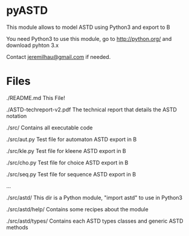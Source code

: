 pyASTD
======

This module allows to model ASTD using Python3 and export to B

You need Python3 to use this module, go to http://python.org/ and download pyhton 3.x

Contact jeremilhau@gmail.com if needed.

Files
=====



./README.md                 This File!

./ASTD-techreport-v2.pdf    The technical report that details the ASTD notation

./src/                      Contains all executable code

./src/aut.py                Test file for automaton ASTD export in B

./src/kle.py                Test file for kleene ASTD export in B

./src/cho.py                Test file for choice ASTD export in B

./src/seq.py                Test file for sequence ASTD export in B

...

./src/astd/                 This dir is a Python module, "import astd" to use in Python3
                            
./src/astd/help/            Contains some recipes about the module 

./src/astd/types/           Contains each ASTD types classes and generic ASTD methods